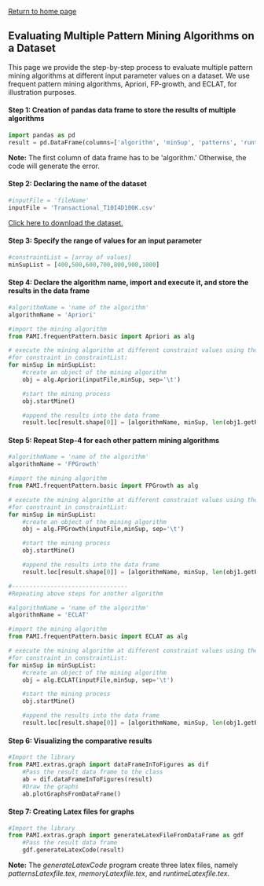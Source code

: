 [Return to home page](index.html)


## Evaluating Multiple Pattern Mining Algorithms on a Dataset

This page we provide the step-by-step process to evaluate multiple pattern mining algorithms at different input parameter values on a dataset. We use frequent pattern mining algorithms, Apriori, FP-growth, and ECLAT, for illustration purposes. 

#### Step 1: Creation of pandas data frame to store the results of multiple algorithms

```Python
import pandas as pd
result = pd.DataFrame(columns=['algorithm', 'minSup', 'patterns', 'runtime', 'memory'])
```
__Note:__ The first column of data frame has to be 'algorithm.'  Otherwise, the code will generate the error.

#### Step 2: Declaring the name of the dataset

```Python
#inputFile = 'fileName'
inputFile = 'Transactional_T10I4D100K.csv'
```

[Click here to download the dataset.](https://u-aizu.ac.jp/~udayrage/datasets/transactionalDatabases/Transactional_T10I4D100K.csv)

#### Step 3: Specify the range of values for an input parameter

```Python
#constraintList = [array of values]  
minSupList = [400,500,600,700,800,900,1000]
```

#### Step 4: Declare the algorithm name, import and execute it, and store the results in the data frame

```Python
#algorithmName = 'name of the algorithm'
algorithmName = 'Apriori'

#import the mining algorithm
from PAMI.frequentPattern.basic import Apriori as alg

# execute the mining algorithm at different constraint values using the for loop
#for constraint in constraintList:
for minSup in minSupList:
    #create an object of the mining algorithm 
    obj = alg.Apriori(inputFile,minSup, sep='\t')

    #start the mining process
    obj.startMine()

    #append the results into the data frame
    result.loc[result.shape[0]] = [algorithmName, minSup, len(obj1.getPatterns()), obj1.getRuntime(), obj1.getMemoryRSS()]
```

#### Step 5: Repeat Step-4 for each other pattern mining algorithms

```Python
#algorithmName = 'name of the algorithm'
algorithmName = 'FPGrowth'

#import the mining algorithm
from PAMI.frequentPattern.basic import FPGrowth as alg

# execute the mining algorithm at different constraint values using the for loop
#for constraint in constraintList:
for minSup in minSupList:
    #create an object of the mining algorithm 
    obj = alg.FPGrowth(inputFile,minSup, sep='\t')

    #start the mining process
    obj.startMine()

    #append the results into the data frame
    result.loc[result.shape[0]] = [algorithmName, minSup, len(obj1.getPatterns()), obj1.getRuntime(), obj1.getMemoryRSS()]

#---------------------------------
#Repeating above steps for another algorithm

#algorithmName = 'name of the algorithm'
algorithmName = 'ECLAT'

#import the mining algorithm
from PAMI.frequentPattern.basic import ECLAT as alg

# execute the mining algorithm at different constraint values using the for loop
#for constraint in constraintList:
for minSup in minSupList:
    #create an object of the mining algorithm 
    obj = alg.ECLAT(inputFile,minSup, sep='\t')

    #start the mining process
    obj.startMine()

    #append the results into the data frame
    result.loc[result.shape[0]] = [algorithmName, minSup, len(obj1.getPatterns()), obj1.getRuntime(), obj1.getMemoryRSS()]
```
#### Step 6: Visualizing the comparative results

```Python
#Import the library 
from PAMI.extras.graph import dataFrameInToFigures as dif
    #Pass the result data frame to the class
    ab = dif.dataFrameInToFigures(result)
    #Draw the graphs
    ab.plotGraphsFromDataFrame()
```

#### Step 7: Creating Latex files for graphs

```Python
#Import the library
from PAMI.extras.graph import generateLatexFileFromDataFrame as gdf
    #Pass the result data frame
    gdf.generateLatexCode(result)
```
__Note:__ The _generateLatexCode_ program create three latex files, namely _patternsLatexfile.tex_, _memoryLatexfile.tex_, and _runtimeLatexfile.tex_. 